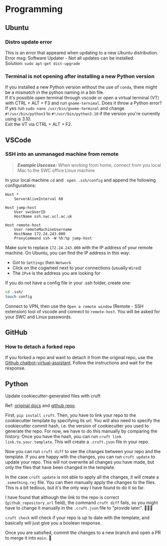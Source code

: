 # Programming

## Ubuntu

### Distro update error
This is an error that appeared when updating to a new Ubuntu distribution.
Error msg: Software Updater - Not all updates can be installed.   
Solution: `sudo apt-get dist-upgrade`

### Terminal is not opening after installing a new Python version
If you installed a new Python version without the use of `conda`, there might be a mismatch in the python naming in a bin file.   
If it's possible open terminal through vscode or open a virtual terminal (VT) with CTRL + ALT + F3 and run `gnome-ternimal`.
Does it throw a Python error? If yes run `sudo nano /usr/bin/gnome-terminal` and change `#!/usr/bin/python3` to `#!/usr/bin/python3.10` if the version you're currently using is 3.10.  
Exit the VT via CTRL + ALT + F2.

## VSCode
### SSH into an unmanaged machine from remote
> **_Example Usecase:_**  When working from home, connect from you local Mac to the SWC office Linux machine

In your local machine `cd` and ` open .ssh/config` and append the following configurations:
```
Host *
    ServerAliveInterval 60

Host jump-host
    User swcUserID
    HostName ssh.swc.ucl.ac.uk

Host remote-host
    User remoteMachineUsername
    HostName 172.24.243.000
    ProxyCommand ssh -W %h:%p jump-host
```
Make sure to replace `172.24.243.000` with the IP address of your remote machine.
On Ubuntu, you can find the IP address in this way:
* Got to `Settings` then `Network`
* Click on the cogwheel next to your connections (usually `Wired`)
* The `IPv4` is the address you are looking for

If you do not have a config file in your .ssh folder, create one:
```bash
cd .ssh/
touch config
```
Connect to VPN, then use the `Open a remote window` (Remote - SSH extension) tool of vscode and connect to `remote-host`. You will be asked for your SWC and Linux passwords. 

## GitHub
### How to detach a forked repo
If you forked a repo and want to detach it from the original repo, use the [Github chatbot-virtual-assistant](https://support.github.com/contact?tags=rr-forks&subject=Detach%20Fork&flow=detach_fork).
Follow the instructions and wait for the response.

## Python
Update cookiecutter-generated files with cruft

Ref: [original docs](https://cruft.github.io/cruft/) and [github repo](https://github.com/cruft/cruft).

First, `pip install cruft`. 
Then, you have to link your repo to the cookiecutter template by specifying its url.
You will also need to specify the cookiecutter commit hash, i.e. the version of cookiecutter you used to generate the repo. For now, we have to do this manually by comparing the history.
Once you have the hash, you can run `cruft link link.to.your.template`. This will create a `.cruft.json` file in your repo.

Now you can run `cruft diff` to see the changes between your repo and the template. If you are happy with the changes, you can run `cruft update` to update your repo. This will not overwrite all changes you have made, but only the files that have been changed in the template.

In the case `cruft update` is not able to apply all the changes, it will create a `.something.rej` file. You can then manually apply the changes to the files. This is a bit tedious, but it's the only way I have found to do it so far.

I have found that although the link to the repo is correct (`github_repository_url` field), the command `cruft diff` fails, so you might have to change it manually in the `.cruft.json` file to "provide later". 🤷🏻‍♀️

`cruft check` will check if your repo is up to date with the template, and basically will just give you a boolean response.

Once you are satisfied, commit the changes to a new branch and open a PR to merge it into `main`. 🎉